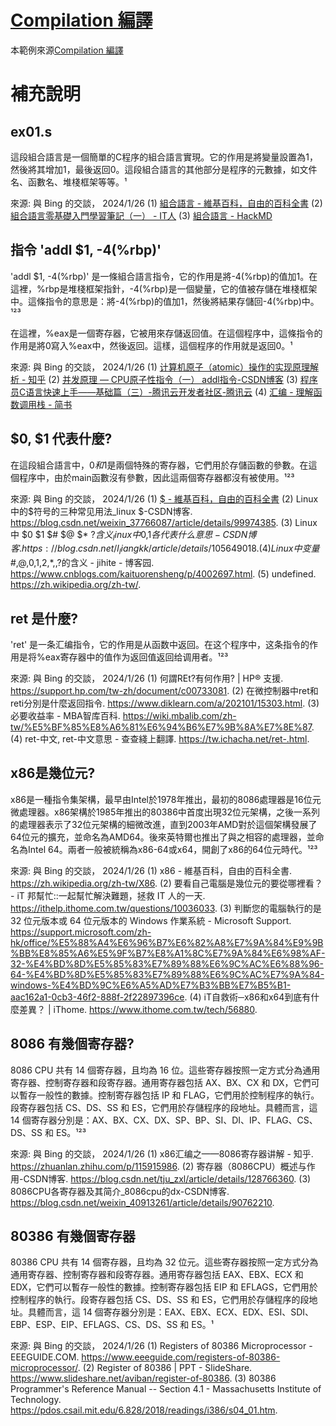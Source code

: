 # [Compilation 編譯](https://hackmd.io/@MVMC-lab/BJnlxNwVr/%2F3lBszMXaTs-5JD2mkeIR8w)

本範例來源[Compilation 編譯](https://hackmd.io/@MVMC-lab/BJnlxNwVr/%2F3lBszMXaTs-5JD2mkeIR8w)

# 補充說明

## ex01.s

這段組合語言是一個簡單的C程序的組合語言實現。它的作用是將變量設置為1，然後將其增加1，最後返回0。這段組合語言的其他部分是程序的元數據，如文件名、函數名、堆棧框架等等。¹

來源: 與 Bing 的交談， 2024/1/26
(1) [組合語言 - 維基百科，自由的百科全書](https://zh.wikipedia.org/zh-tw/%E7%B5%84%E5%90%88%E8%AA%9E%E8%A8%80)
(2) [組合語言零基礎入門學習筆記（一） - IT人](https://iter01.com/547102.html)
(3) [組合語言 - HackMD](https://hackmd.io/@5JnCjUS5R7aTuTEwSNHFPw/SyRuZwrR2)

## 指令 'addl $1, -4(%rbp)' 

'addl $1, -4(%rbp)' 是一條組合語言指令，它的作用是將-4(%rbp)的值加1。在這裡，%rbp是堆棧框架指針，-4(%rbp)是一個變量，它的值被存儲在堆棧框架中。這條指令的意思是：將-4(%rbp)的值加1，然後將結果存儲回-4(%rbp)中。¹²³

在這裡，%eax是一個寄存器，它被用來存儲返回值。在這個程序中，這條指令的作用是將0寫入%eax中，然後返回。這樣，這個程序的作用就是返回0。¹

來源: 與 Bing 的交談， 2024/1/26
(1) [计算机原子（atomic）操作的实现原理解析 - 知乎](https://zhuanlan.zhihu.com/p/649646816)
(2) [并发原理 — CPU原子性指令（一） addl指令-CSDN博客](https://blog.csdn.net/tianxingzhe37/article/details/126965131)
(3) [程序员C语言快速上手——基础篇（三）-腾讯云开发者社区-腾讯云](https://cloud.tencent.com/developer/article/1450940)
(4) [汇编 - 理解函数调用栈 - 简书](https://www.jianshu.com/p/758472ae08fa)

## $0, $1 代表什麼?

在這段組合語言中，$0和$1是兩個特殊的寄存器，它們用於存儲函數的參數。在這個程序中，由於main函數沒有參數，因此這兩個寄存器都沒有被使用。¹²³

來源: 與 Bing 的交談， 2024/1/26
(1) [$ - 維基百科，自由的百科全書](https://zh.wikipedia.org/zh-tw/$)
(2) Linux中的$符号的三种常见用法_linux $-CSDN博客. https://blog.csdn.net/weixin_37766087/article/details/99974385.
(3) Linux中 $0 $1 $# $@ $* $? 含义_linux中$0,$1各代表什么意思-CSDN博客. https://blog.csdn.net/l_liangkk/article/details/105649018.
(4) Linux中变量$#,$@,$0,$1,$2,$*,$$,$?的含义 - jihite - 博客园. https://www.cnblogs.com/kaituorensheng/p/4002697.html.
(5) undefined. https://zh.wikipedia.org/zh-tw/.

## ret 是什麼?


'ret' 是一条汇编指令，它的作用是从函数中返回。在这个程序中，这条指令的作用是将%eax寄存器中的值作为返回值返回给调用者。¹²³

來源: 與 Bing 的交談， 2024/1/26
(1) 何謂REt?有何作用? | HP® 支援. https://support.hp.com/tw-zh/document/c00733081.
(2) 在微控制器中ret和reti分別是什麼返回指令. https://www.diklearn.com/a/202101/15303.html.
(3) 必要收益率 - MBA智库百科. https://wiki.mbalib.com/zh-tw/%E5%BF%85%E8%A6%81%E6%94%B6%E7%9B%8A%E7%8E%87.
(4) ret-中文, ret-中文意思 - 查查綫上翻譯. https://tw.ichacha.net/ret-.html.


## x86是幾位元?

x86是一種指令集架構，最早由Intel於1978年推出，最初的8086處理器是16位元微處理器。x86架構於1985年推出的80386中首度出現32位元架構，之後一系列的處理器表示了32位元架構的細微改進，直到2003年AMD對於這個架構發展了64位元的擴充，並命名為AMD64。後來英特爾也推出了與之相容的處理器，並命名為Intel 64。兩者一般被統稱為x86-64或x64，開創了x86的64位元時代。¹²³

來源: 與 Bing 的交談， 2024/1/26
(1) x86 - 維基百科，自由的百科全書. https://zh.wikipedia.org/zh-tw/X86.
(2) 要看自己電腦是幾位元的要從哪裡看？ - iT 邦幫忙::一起幫忙解決難題，拯救 IT 人的一天. https://ithelp.ithome.com.tw/questions/10036033.
(3) 判斷您的電腦執行的是 32 位元版本或 64 位元版本的 Windows 作業系統 - Microsoft Support. https://support.microsoft.com/zh-hk/office/%E5%88%A4%E6%96%B7%E6%82%A8%E7%9A%84%E9%9B%BB%E8%85%A6%E5%9F%B7%E8%A1%8C%E7%9A%84%E6%98%AF-32-%E4%BD%8D%E5%85%83%E7%89%88%E6%9C%AC%E6%88%96-64-%E4%BD%8D%E5%85%83%E7%89%88%E6%9C%AC%E7%9A%84-windows-%E4%BD%9C%E6%A5%AD%E7%B3%BB%E7%B5%B1-aac162a1-0cb3-46f2-888f-2f22897396ce.
(4) iT自救術─x86和x64到底有什麼差異？ | iThome. https://www.ithome.com.tw/tech/56880.

## 8086 有幾個寄存器?

8086 CPU 共有 14 個寄存器，且均為 16 位。這些寄存器按照一定方式分為通用寄存器、控制寄存器和段寄存器。通用寄存器包括 AX、BX、CX 和 DX，它們可以暫存一般性的數據。控制寄存器包括 IP 和 FLAG，它們用於控制程序的執行。段寄存器包括 CS、DS、SS 和 ES，它們用於存儲程序的段地址。具體而言，這 14 個寄存器分別是：AX、BX、CX、DX、SP、BP、SI、DI、IP、FLAG、CS、DS、SS 和 ES。¹²³

來源: 與 Bing 的交談， 2024/1/26
(1) x86汇编之——8086寄存器讲解 - 知乎. https://zhuanlan.zhihu.com/p/115915986.
(2) 寄存器（8086CPU）概述与作用-CSDN博客. https://blog.csdn.net/tju_zxl/article/details/128766360.
(3) 8086CPU各寄存器及其简介_8086cpu的dx-CSDN博客. https://blog.csdn.net/weixin_40913261/article/details/90762210.

## 80386 有幾個寄存器


80386 CPU 共有 14 個寄存器，且均為 32 位元。這些寄存器按照一定方式分為通用寄存器、控制寄存器和段寄存器。通用寄存器包括 EAX、EBX、ECX 和 EDX，它們可以暫存一般性的數據。控制寄存器包括 EIP 和 EFLAGS，它們用於控制程序的執行。段寄存器包括 CS、DS、SS 和 ES，它們用於存儲程序的段地址。具體而言，這 14 個寄存器分別是：EAX、EBX、ECX、EDX、ESI、SDI、EBP、ESP、EIP、EFLAGS、CS、DS、SS 和 ES。¹

來源: 與 Bing 的交談， 2024/1/26
(1) Registers of 80386 Microprocessor - EEEGUIDE.COM. https://www.eeeguide.com/registers-of-80386-microprocessor/.
(2) Register of 80386 | PPT - SlideShare. https://www.slideshare.net/aviban/register-of-80386.
(3) 80386 Programmer's Reference Manual -- Section 4.1 - Massachusetts Institute of Technology. https://pdos.csail.mit.edu/6.828/2018/readings/i386/s04_01.htm.
